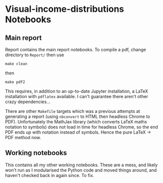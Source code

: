 # Visual-income-distributions Notebooks

## Main report

Report contains the main report notebooks. To compile a pdf, change directory to `Report/` then use

`make clean`

then

`make pdf2`

This requires, in addition to an up-to-date Jupyter installation, a LaTeX installation with `pdflatex` available. I can't guarantee there aren't other crazy dependencies...

There are other `Makefile` targets which was a previous attempts at generating a report (using `nbconvert` to HTML then headless Chrome to PDF). Unfortunately the MathJax library (which converts LaTeX maths notation to symbols) does not load in time for headless Chrome, so the end PDF ends up with notation instead of symbols. Hence the pure LaTeX -> PDF method now.

## Working notebooks

This contains all my other working notebooks. These are a mess, and likely won't run as I modularised the Python code and moved things around, and haven't checked back in again since. To fix.
